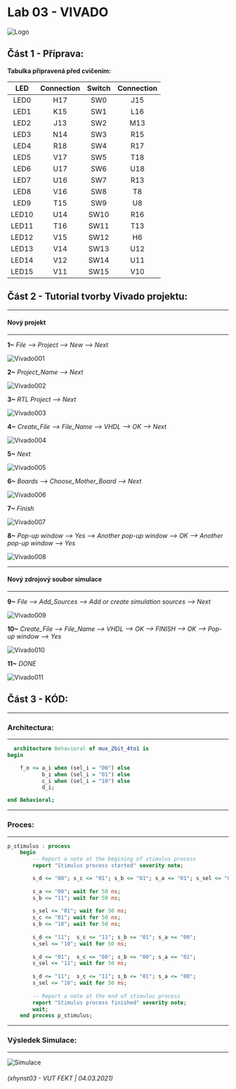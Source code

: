 # Lab 03 - VIVADO

![Logo](images/logolink_eng.jpg)

## Část 1 - Příprava:
**Tabulka připravená před cvičením:**

| **LED** | **Connection** | **Switch** | **Connection** | 
| :-: | :-: | :-: | :-: |
| LED0 | H17 | SW0 | J15 |
| LED1 | K15 | SW1 | L16 |
| LED2 | J13 | SW2 | M13 |
| LED3 | N14 | SW3 | R15 |
| LED4 | R18 | SW4 | R17 |
| LED5 | V17 | SW5 | T18 |
| LED6 | U17 | SW6 | U18 |
| LED7 | U16 | SW7 | R13 |
| LED8 | V16 | SW8 | T8 |
| LED9 | T15 | SW9 | U8 |
| LED10 | U14 | SW10 | R16 |
| LED11 | T16 | SW11 | T13 |
| LED12 | V15 | SW12 | H6 |
| LED13 | V14 | SW13 | U12 |
| LED14 | V12 | SW14 | U11 |
| LED15 | V11 | SW15 | V10 |


## Část 2 - Tutorial tvorby Vivado projektu:

------------------------------------------------------------------------
#### Nový projekt
------------------------------------------------------------------------

**1~** *File --> Project --> New --> Next*

![Vivado001](images/001.JPG)

**2~** *Project_Name  -->  Next*

![Vivado002](images/002.JPG)

**3~** *RTL Project  -->  Next*

![Vivado003](images/003.JPG)

**4~** *Create_File  -->  File_Name  -->  VHDL  -->  OK   -->  Next*

![Vivado004](images/004.JPG)

**5~** *Next*

![Vivado005](images/005.JPG)

**6~** *Boards  -->  Choose_Mother_Board  -->  Next*

![Vivado006](images/006.JPG)

**7~** *Finish*

![Vivado007](images/007.JPG)

**8~** *Pop-up window  -->  Yes  --> Another pop-up window  -->  OK  -->  Another pop-up window  -->  Yes*

![Vivado008](images/008.JPG)

------------------------------------------------------------------------
#### Nový zdrojový soubor simulace
------------------------------------------------------------------------

**9~** *File  -->  Add_Sources  -->  Add or create simulation sources  -->  Next*

![Vivado009](images/009.JPG)

**10~** *Create_File  -->  File_Name  -->  VHDL  -->  OK  -->  FINISH  -->  OK  -->  Pop-up window  -->  Yes*

![Vivado010](images/010.JPG)

**11~** *DONE*

![Vivado011](images/011.JPG)

## Část 3 - KÓD:

------------------------------------------------------------------------
### Architectura:
------------------------------------------------------------------------

```vhdl
  architecture Behavioral of mux_2bit_4to1 is
begin

    f_o <= a_i when (sel_i = "00") else
           b_i when (sel_i = "01") else
           c_i when (sel_i = "10") else
           d_i;

end Behavioral;
```

------------------------------------------------------------------------
### Proces:
------------------------------------------------------------------------
```vhdl
p_stimulus : process
    begin
        -- Report a note at the begining of stimulus process
        report "Stimulus process started" severity note;

        s_d <= "00"; s_c <= "01"; s_b <= "01"; s_a <= "01"; s_sel <= "00"; wait for 50 ns;
        
        s_a <= "00"; wait for 50 ns;
        s_b <= "11"; wait for 50 ns;
        
        s_sel <= "01"; wait for 50 ns;
        s_c <= "01"; wait for 50 ns;
        s_b <= "10"; wait for 50 ns;  
        
        s_d <= "11";  s_c <= "11"; s_b <= "01"; s_a <= "00"; 
        s_sel <= "10"; wait for 50 ns;  
        
        s_d <= "01";  s_c <= "00"; s_b <= "00"; s_a <= "01"; 
        s_sel <= "11"; wait for 50 ns;  
        
        s_d <= "11";  s_c <= "11"; s_b <= "01"; s_a <= "00"; 
        s_sel <= "10"; wait for 50 ns; 
               
        -- Report a note at the end of stimulus process
        report "Stimulus process finished" severity note;
        wait;
    end process p_stimulus;
```

------------------------------------------------------------------------
### Výsledek Simulace:
------------------------------------------------------------------------
![Simulace](images/Simulation.JPG)

###### (xhynst03 - VUT FEKT  |  04.03.2021)
